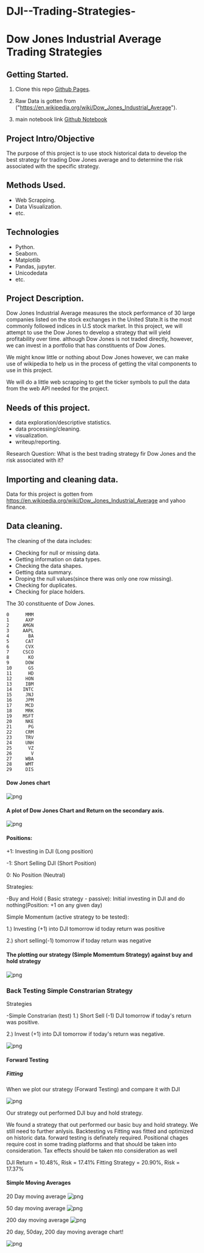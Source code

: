 # DJI--Trading-Strategies-

# Dow Jones Industrial Average Trading Strategies

## Getting Started.

1. Clone this repo [Github Pages](https://github.com/Dantarshi/DJI--Trading-Strategies-).

2. Raw Data is gotten from ("https://en.wikipedia.org/wiki/Dow_Jones_Industrial_Average").

3. main notebook link [Github Notebook](https://github.com/Dantarshi/DJI--Trading-Strategies-/blob/main/DJI%20Strategy.ipynb)


## Project Intro/Objective
The purpose of this project is to use stock historical data to develop the best strategy for trading Dow Jones average and to determine the risk associated with the specific strategy.


## Methods Used.
* Web Scrapping.
* Data Visualization.
* etc.

## Technologies 
* Python.
* Seaborn.
* Matplotlib
* Pandas, jupyter.
* Unicodedata
* etc. 

## Project Description.
Dow Jones Industrial Average measures the stock performance of 30 large companies listed on the stock exchanges in the United State.It is the most commonly followed indices in U.S stock market. 
In this project, we will attempt to use the Dow Jones to develop a strategy that will yield profitability over time. although Dow Jones is not traded directly, however, we can invest in a portfolio that has constituents of Dow Jones.

We might know little or nothing about Dow Jones however, we can make use of wikipedia to help us in the process of getting the vital components to use in this project.

We will do a little web scrapping to get the ticker symbols to pull the data from the web API needed for the project.

## Needs of this project.

- data exploration/descriptive statistics.
- data processing/cleaning.
- visualization.
- writeup/reporting.

Research Question: What is the best trading strategy fir Dow Jones and the risk associated with it? 

## Importing and cleaning data.

Data for this project is gotten from https://en.wikipedia.org/wiki/Dow_Jones_Industrial_Average and yahoo finance.


## Data cleaning.

The cleaning of the data includes:
* Checking for null or missing data.
* Getting information on data types.
* Checking the data shapes.
* Getting data summary.
* Droping the null values(since there was only one row missing).
* Checking for duplicates.
* Checking for place holders.


The 30 constituente of Dow Jones.

    0      MMM
    1      AXP
    2     AMGN
    3     AAPL
    4       BA
    5      CAT
    6      CVX
    7     CSCO
    8       KO
    9      DOW
    10      GS
    11      HD
    12     HON
    13     IBM
    14    INTC
    15     JNJ
    16     JPM
    17     MCD
    18     MRK
    19    MSFT
    20     NKE
    21      PG
    22     CRM
    23     TRV
    24     UNH
    25      VZ
    26       V
    27     WBA
    28     WMT
    29     DIS


#### Dow Jones chart 


![png](Dow_jones_chart.png)



#### A plot of Dow Jones Chart and Return on the secondary axis.


![png](DJC_R.png)


#### Positions:

+1: Investing in DJI (Long position)

-1: Short Selling DJI (Short Position)

0: No Position (Neutral)

Strategies:

-Buy and Hold ( Basic strategy - passive): Initial investing in DJI and do nothing(Position: +1 on any given day)

Simple Momentum (active strategy to be tested):

1.) Investing (+1) into DJI tomorrow id today return was positive

2.) short selling(-1) tomorrow if today return was negative


#### The plotting our strategy (Simple Momemtum Strategy) against buy and hold strategy



![png](SMS.png)



### Back Testing Simple Constrarian Strategy

Strategies

-Simple Constrarian (test)
1.) Short Sell (-1) DJI tomorrow if today's return was positive.

2.) Invest (+1) into DJI tomorrow if today's return was negative.


![png](SC.png)



#### Forward Testing

##### Fitting

When we plot our strategy (Forward Testing) and compare it with DJI


![png](fitting.png)


Our strategy out performed DJI buy and hold strategy.


We found a strategy that out performed our basic buy and hold strategy. We still need to further anlysis.
Backtesting vs Fitting was fitted and optimized on historic data. forward testing is definately required. 
Positional chages require cost in some trading platforms and that should be taken into consideration. Tax effects should be taken nto consideration as well

DJI Return = 10.48%, Risk = 17.41%
Fitting Strategy =  20.90%, Risk = 17.37%


#### Simple Moving Averages

20 Day moving average
![png](SMA20.png)

50 day moving average
![png](SMA50.png)


200 day moving average
![png](SMA200.png)


20 day, 50day, 200 day moving average chart!

![png](SMA20_50_200.png)


 